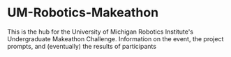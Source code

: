 # UM-Robotics-Makeathon
This is the hub for the University of Michigan Robotics Institute's Undergraduate Makeathon Challenge. Information on the event, the project prompts, and (eventually) the results of participants
